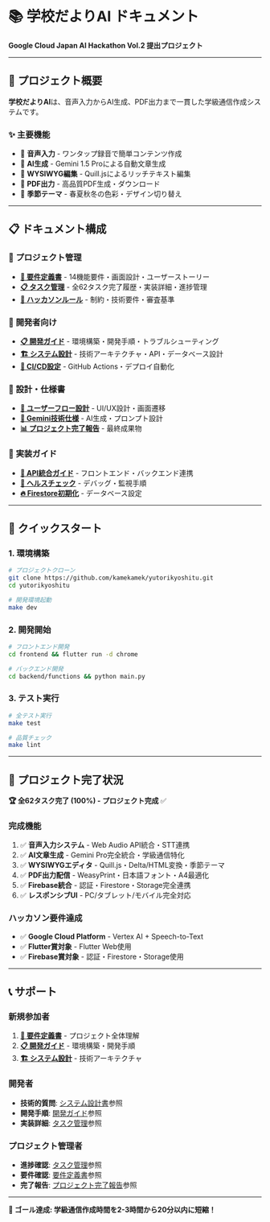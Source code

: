 # 📚 学校だよりAI ドキュメント

**Google Cloud Japan AI Hackathon Vol.2 提出プロジェクト**

---

## 🎯 プロジェクト概要

**学校だよりAI**は、音声入力からAI生成、PDF出力まで一貫した学級通信作成システムです。

### ✨ 主要機能
- 🎤 **音声入力** - ワンタップ録音で簡単コンテンツ作成
- 🤖 **AI生成** - Gemini 1.5 Proによる自動文章生成
- 🎨 **WYSIWYG編集** - Quill.jsによるリッチテキスト編集
- 📄 **PDF出力** - 高品質PDF生成・ダウンロード
- 🌸 **季節テーマ** - 春夏秋冬の色彩・デザイン切り替え

---

## 📋 ドキュメント構成

### 🎯 **プロジェクト管理**
- **[📝 要件定義書](01_REQUIREMENT_overview.md)** - 14機能要件・画面設計・ユーザーストーリー
- **[📋 タスク管理](TASK.md)** - 全62タスク完了履歴・実装詳細・進捗管理
- **[📏 ハッカソンルール](HACKASON_RULES.md)** - 制約・技術要件・審査基準

### 🚀 **開発者向け**
- **[📋 開発ガイド](development_guide.md)** - 環境構築・開発手順・トラブルシューティング
- **[🏗️ システム設計](system_architecture.md)** - 技術アーキテクチャ・API・データベース設計
- **[🔄 CI/CD設定](CI_CD_SETUP.md)** - GitHub Actions・デプロイ自動化

### 📖 **設計・仕様書**
- **[🎨 ユーザーフロー設計](94_USER_FLOW_DESIGN.md)** - UI/UX設計・画面遷移
- **[🤖 Gemini技術仕様](95_GEMINI_TECHNICAL_SPECIFICATION.md)** - AI生成・プロンプト設計
- **[📊 プロジェクト完了報告](archive/PROJECT_COMPLETION_SUMMARY.md)** - 最終成果物

### 🔧 **実装ガイド**
- **[🔗 API統合ガイド](41_GUIDE_frontend_backend_api_integration_user_dictionary.md)** - フロントエンド・バックエンド連携
- **[🏥 ヘルスチェック](41_GUIDE_health_check_debugging_lessons.md)** - デバッグ・監視手順
- **[🔥 Firestore初期化](40_GUIDE_firestore_initialization_debugging_lessons.md)** - データベース設定

---

## 🚀 クイックスタート

### 1. 環境構築
```bash
# プロジェクトクローン
git clone https://github.com/kamekamek/yutorikyoshitu.git
cd yutorikyoshitu

# 開発環境起動
make dev
```

### 2. 開発開始
```bash
# フロントエンド開発
cd frontend && flutter run -d chrome

# バックエンド開発  
cd backend/functions && python main.py
```

### 3. テスト実行
```bash
# 全テスト実行
make test

# 品質チェック
make lint
```

---

## 🎉 プロジェクト完了状況

**🏆 全62タスク完了 (100%) - プロジェクト完成** ✅

### 完成機能
1. ✅ **音声入力システム** - Web Audio API統合・STT連携
2. ✅ **AI文章生成** - Gemini Pro完全統合・学級通信特化
3. ✅ **WYSIWYGエディタ** - Quill.js・Delta/HTML変換・季節テーマ
4. ✅ **PDF出力配信** - WeasyPrint・日本語フォント・A4最適化
5. ✅ **Firebase統合** - 認証・Firestore・Storage完全連携
6. ✅ **レスポンシブUI** - PC/タブレット/モバイル完全対応

### ハッカソン要件達成
- ✅ **Google Cloud Platform** - Vertex AI + Speech-to-Text
- ✅ **Flutter賞対象** - Flutter Web使用
- ✅ **Firebase賞対象** - 認証・Firestore・Storage使用

---

## 📞 サポート

### **新規参加者**
1. **[📝 要件定義書](01_REQUIREMENT_overview.md)** - プロジェクト全体理解
2. **[📋 開発ガイド](development_guide.md)** - 環境構築・開発手順
3. **[🏗️ システム設計](system_architecture.md)** - 技術アーキテクチャ

### **開発者**
- **技術的質問**: [システム設計書](system_architecture.md)参照
- **開発手順**: [開発ガイド](development_guide.md)参照
- **実装詳細**: [タスク管理](TASK.md)参照

### **プロジェクト管理者**
- **進捗確認**: [タスク管理](TASK.md)参照
- **要件確認**: [要件定義書](01_REQUIREMENT_overview.md)参照
- **完了報告**: [プロジェクト完了報告](archive/PROJECT_COMPLETION_SUMMARY.md)参照

---

**🎯 ゴール達成: 学級通信作成時間を2-3時間から20分以内に短縮！** 